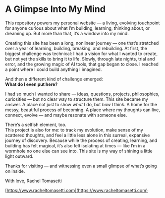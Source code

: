 # A Glimpse Into My Mind

This repository powers my personal website — a living, evolving touchpoint for anyone curious about what I’m building, learning, thinking about, or dreaming up. But more than that, it’s a window into my mind.

Creating this site has been a long, nonlinear journey — one that’s stretched over a year of learning, building, breaking, and rebuilding. At first, the biggest challenge was technical: I had a vision for what I wanted to create, but not yet the skills to bring it to life. Slowly, through late nights, trial and error, and the growing magic of AI tools, that gap began to close. I reached a point where I could build anything I imagined.

And then a different kind of challenge emerged:  
**What do I even put here?**

I had so much I wanted to share — ideas, questions, projects, philosophies, curiosities — but no clear way to structure them. This site became my answer. A place not just to show *what* I do, but *how* I think. A home for the messy, beautiful process of becoming. A place where my thoughts can live, connect, evolve — and maybe resonate with someone else.

There’s a selfish element, too.  
This project is also for me: to track my evolution, make sense of my scattered thoughts, and feel a little less alone in this surreal, expansive journey of discovery. Because while the process of creating, learning, and building has felt magical, it’s also felt isolating at times — like I’m in a wormhole no one else can see into. This site is my way of shining a little light outward.

Thanks for visiting — and witnessing even a small glimpse of what’s going on inside.

With love, 
Rachel Tomasetti  

[https://www.racheltomasetti.com](https://www.racheltomasetti.com)
